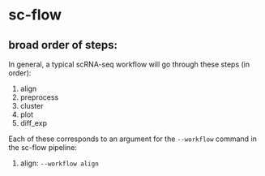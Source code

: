 # sc-flow

## broad order of steps:

In general, a typical scRNA-seq workflow will go through these steps (in order):
1. align
2. preprocess
3. cluster
4. plot
5. diff\_exp

Each of these corresponds to an argument for the ```--workflow``` command in the sc-flow pipeline:
1. align: ```--workflow align```
